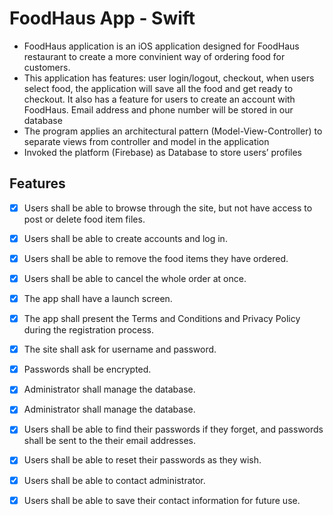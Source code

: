 # FoodHaus App - Swift

* FoodHaus application is an iOS application designed for FoodHaus restaurant to create a more convinient way of ordering food for customers.
* This application has features: user login/logout, checkout, when users select food, the application will save all the food  and get ready to checkout. It also has a feature for users to create an account with FoodHaus. Email address and phone number will be stored in our database
* The program applies an architectural pattern (Model-View-Controller) to separate views from controller and model in the
application
* Invoked the platform (Firebase) as Database to store users’ profiles

## Features
- [x] Users shall be able to browse through the site, but not have access to post or delete food item files.
- [x] Users shall be able to create accounts and log in. 
- [x] Users shall be able to remove the food items they have ordered.
- [x] Users shall be able to cancel the whole order at once. 
- [x] The app shall have a launch screen. 
- [x] The app shall present the Terms and Conditions and Privacy Policy during the registration process. 
- [x] The site shall ask for username and password. 
- [x] Passwords shall be encrypted. 
- [x] Administrator shall manage the database. 
- [x] Administrator shall manage the database. 
- [x] Users shall be able to find their passwords if they forget, and passwords shall be sent to the their email addresses. 
- [x] Users shall be able to reset their passwords as they wish. 
- [x] Users shall be able to contact administrator. 
- [x] Users shall be able to save their contact information for future use.

